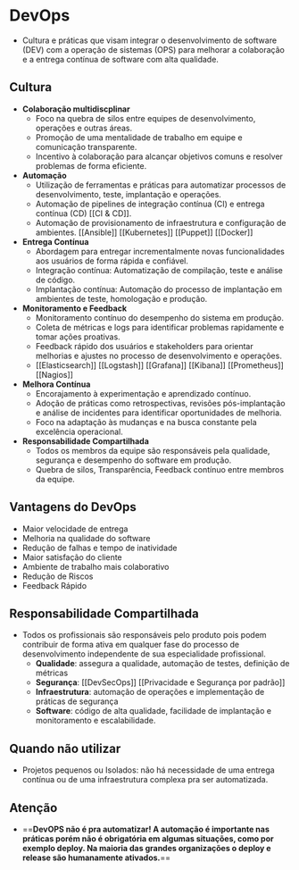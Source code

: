 # DevOps
- Cultura e práticas que visam integrar o desenvolvimento de software (DEV) com a operação de sistemas (OPS) para melhorar a colaboração e a entrega contínua de software com alta qualidade.

## Cultura
- **Colaboração multidiscplinar**
	- Foco na quebra de silos entre equipes de desenvolvimento, operações e outras áreas.
	- Promoção de uma mentalidade de trabalho em equipe e comunicação transparente.
	- Incentivo à colaboração para alcançar objetivos comuns e resolver problemas de forma eficiente.
- **Automação**
	- Utilização de ferramentas e práticas para automatizar processos de desenvolvimento, teste, implantação e operações. 
	- Automação de pipelines de integração contínua (CI) e entrega contínua (CD) [[CI & CD]].
	- Automação de provisionamento de infraestrutura e configuração de ambientes. [[Ansible]] [[Kubernetes]] [[Puppet]] [[Docker]] 
- **Entrega Contínua**
	- Abordagem para entregar incrementalmente novas funcionalidades aos usuários de forma rápida e confiável.
	- Integração contínua: Automatização de compilação, teste e análise de código.
	- Implantação contínua: Automação do processo de implantação em ambientes de teste, homologação e produção.
- **Monitoramento e Feedback**
	- Monitoramento contínuo do desempenho do sistema em produção.
	- Coleta de métricas e logs para identificar problemas rapidamente e tomar ações proativas.
	- Feedback rápido dos usuários e stakeholders para orientar melhorias e ajustes no processo de desenvolvimento e operações.
	- [[Elasticsearch]] [[Logstash]] [[Grafana]] [[Kibana]] [[Prometheus]] [[Nagios]] 
- **Melhora Contínua**
	- Encorajamento à experimentação e aprendizado contínuo.
	- Adoção de práticas como retrospectivas, revisões pós-implantação e análise de incidentes para identificar oportunidades de melhoria.
	- Foco na adaptação às mudanças e na busca constante pela excelência operacional.
- **Responsabilidade Compartilhada**
	- Todos os membros da equipe são responsáveis pela qualidade, segurança e desempenho do software em produção.
	- Quebra de silos, Transparência, Feedback contínuo entre membros da equipe.
## Vantagens do DevOps
- Maior velocidade de entrega
- Melhoria na qualidade do software
- Redução de falhas e tempo de inatividade
- Maior satisfação do cliente
- Ambiente de trabalho mais colaborativo
- Redução de Riscos
- Feedback Rápido

## Responsabilidade Compartilhada 
- Todos os profissionais são responsáveis pelo produto pois podem contribuir de forma ativa em qualquer fase do processo de desenvolvimento independente de sua especialidade profissional.
	- **Qualidade**: assegura a qualidade, automação de testes, definição de métricas
	- **Segurança**: [[DevSecOps]] [[Privacidade e Segurança por padrão]]
	- **Infraestrutura**: automação de operações e implementação de práticas de segurança
	- **Software**: código de alta qualidade, facilidade de implantação e monitoramento e escalabilidade.
## Quando não utilizar
- Projetos pequenos ou Isolados: não há necessidade de uma entrega contínua ou de uma infraestrutura complexa pra ser automatizada.
## Atenção
- ==**DevOPS não é pra automatizar! A automação é importante nas práticas porém não é obrigatória em algumas situações, como por exemplo deploy. Na maioria das grandes organizações o deploy e release são humanamente ativados.**==